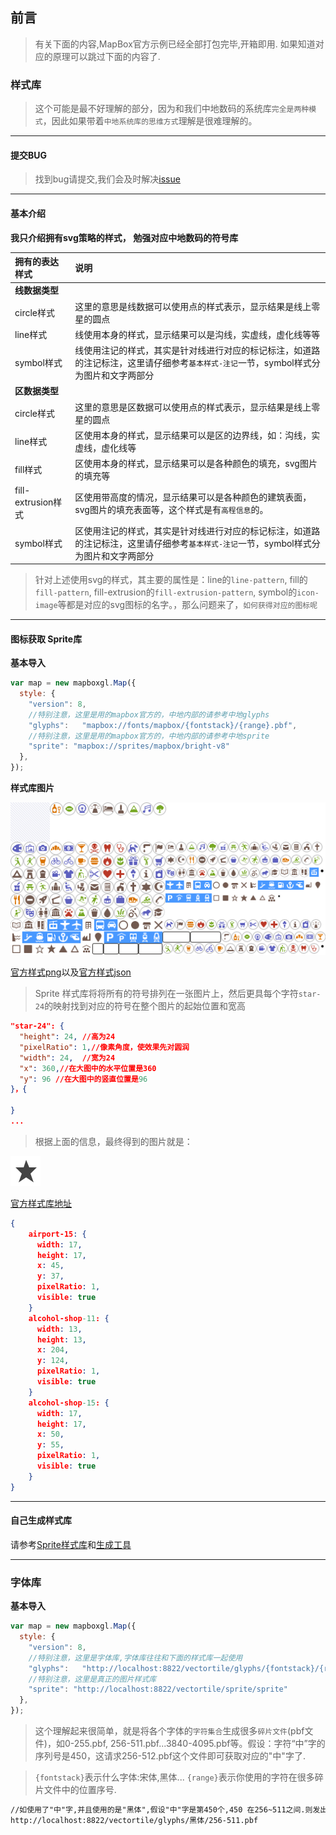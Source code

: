 ## 前言

> 有关下面的内容,MapBox官方示例已经全部打包完毕,开箱即用. 如果知道对应的原理可以跳过下面的内容了.

### 样式库
> 这个可能是最不好理解的部分，因为和我们中地数码的系统库`完全是两种模式`，因此如果带着`中地系统库的思维方式`理解是很难理解的。

---
#### 提交BUG
> 找到bug请提交,我们会及时解决[issue](https://github.com/ParnDeedlit/WebClient-Mapbox/issues)

---
#### 基本介绍
**我只介绍拥有svg策略的样式， 勉强对应中地数码的符号库**

|拥有的表达样式|说明|
|:---|:---|
|**线数据类型**||
|circle样式|这里的意思是线数据可以使用点的样式表示，显示结果是线上零星的圆点|
|line样式|线使用本身的样式，显示结果可以是沟线，实虚线，虚化线等等|
|symbol样式|线使用注记的样式，其实是针对线进行对应的标记标注，如道路的注记标注，这里请仔细参考`基本样式-注记`一节，symbol样式分为图片和文字两部分|
|**区数据类型**||
|circle样式|这里的意思是区数据可以使用点的样式表示，显示结果是线上零星的圆点|
|line样式|区使用本身的样式，显示结果可以是区的边界线，如：沟线，实虚线，虚化线等|
|fill样式|区使用本身的样式，显示结果可以是各种颜色的填充，svg图片的填充等|
|fill-extrusion样式|区使用带高度的情况，显示结果可以是各种颜色的建筑表面，svg图片的填充表面等，这个样式是有`高程信息`的。|
|symbol样式|区使用注记的样式，其实是针对线进行对应的标记标注，如道路的注记标注，这里请仔细参考`基本样式-注记`一节，symbol样式分为图片和文字两部分|

> 针对上述使用svg的样式，其主要的属性是：line的`line-pattern`, fill的`fill-pattern`, fill-extrusion的`fill-extrusion-pattern`, symbol的`icon-image`等都是对应的svg图标的名字。，那么问题来了，`如何获得对应的图标呢`

---
#### 图标获取 Sprite库


**基本导入**

``` javascript
var map = new mapboxgl.Map({
  style: {
    "version": 8,
    //特别注意，这里是用的mapbox官方的，中地内部的请参考中地glyphs
    "glyphs":   "mapbox://fonts/mapbox/{fontstack}/{range}.pbf",
    //特别注意，这里是用的mapbox官方的，中地内部的请参考中地sprite
    "sprite": "mapbox://sprites/mapbox/bright-v8"
  },
});
```

**样式库图片**

![样式库图片](/demohelp/markdown/Sprite/sprite.png)


[官方样式png](https://api.mapbox.com/styles/v1/mapbox/streets-v8/sprite.png?access_token=pk.eyJ1IjoicGFybmRlZWRsaXQiLCJhIjoiY2o1MjBtYTRuMDhpaTMzbXhpdjd3YzhjdCJ9.sCoubaHF9-nhGTA-sgz0sA)以及[官方样式json](https://api.mapbox.com/styles/v1/mapbox/streets-v8/sprite.json?access_token=pk.eyJ1IjoicGFybmRlZWRsaXQiLCJhIjoiY2o1MjBtYTRuMDhpaTMzbXhpdjd3YzhjdCJ9.sCoubaHF9-nhGTA-sgz0sA)

> Sprite 样式库将将所有的符号排列在一张图片上，然后更具每个字符`star-24`的映射找到对应的符号在整个图片的起始位置和宽高

~~~ json
"star-24": {
  "height": 24, //高为24
  "pixelRatio": 1,//像素角度，使效果先对圆润
  "width": 24,  //宽为24
  "x": 360,//在大图中的水平位置是360
  "y": 96 //在大图中的竖直位置是96
}，{

}
...
~~~

> 根据上面的信息，最终得到的图片就是：

![样式库图片](/demohelp/markdown/Sprite/star-24.svg)



[官方样式库地址](https://api.mapbox.com/styles/v1/mapbox/bright-v8/sprite.json?access_token=pk.eyJ1IjoicGFybmRlZWRsaXQiLCJhIjoiY2o1MjBtYTRuMDhpaTMzbXhpdjd3YzhjdCJ9.sCoubaHF9-nhGTA-sgz0sA)

~~~ json
{
    airport-15: {
      width: 17,
      height: 17,
      x: 45,
      y: 37,
      pixelRatio: 1,
      visible: true
    }
    alcohol-shop-11: {
      width: 13,
      height: 13,
      x: 204,
      y: 124,
      pixelRatio: 1,
      visible: true
    }
    alcohol-shop-15: {
      width: 17,
      height: 17,
      x: 50,
      y: 55,
      pixelRatio: 1,
      visible: true
    }
}
~~~

---
#### 自己生成样式库
请参考[Sprite样式库](https://www.mapbox.com/mapbox-gl-js/style-spec#sprite)和[生成工具](https://github.com/mapbox/spritezero-cli)

---
### 字体库

**基本导入**

``` javascript
var map = new mapboxgl.Map({
  style: {
    "version": 8,
    //特别注意，这里是字体库,字体库往往和下面的样式库一起使用
    "glyphs":   "http://localhost:8822/vectortile/glyphs/{fontstack}/{range}",
    //特别注意，这里是真正的图片样式库
    "sprite": "http://localhost:8822/vectortile/sprite/sprite"
  },
});
```

> 这个理解起来很简单，就是将各个字体的`字符集合`生成很多`碎片文件`(pbf文件)，如0-255.pbf, 256-511.pbf...3840-4095.pbf等。假设：字符“中”字的序列号是450，这请求256-512.pbf这个文件即可获取对应的"中"字了.

> `{fontstack}`表示什么字体:宋体,黑体... `{range}`表示你使用的字符在很多碎片文件中的位置序号.

``` html
//如使用了"中"字,并且使用的是"黑体",假设"中"字是第450个,450 在256~511之间.则发出请求
http://localhost:8822/vectortile/glyphs/黑体/256-511.pbf
```
